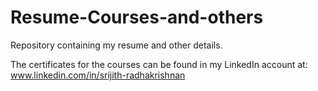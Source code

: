 # Resume-Courses-and-others
Repository containing my resume and other details.

The certificates for the courses can be found in my LinkedIn account at: www.linkedin.com/in/srijith-radhakrishnan

